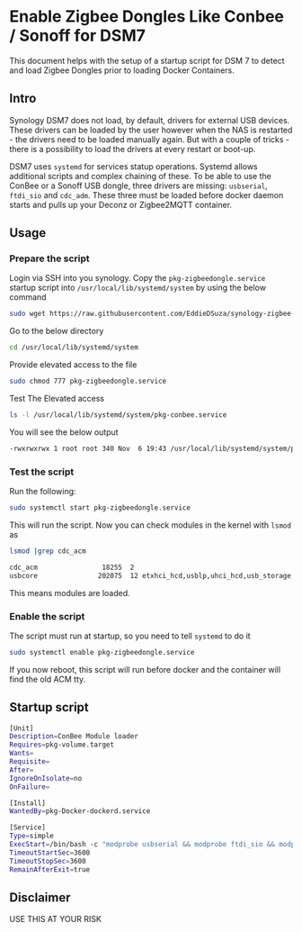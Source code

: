 # Enable Zigbee Dongles Like Conbee / Sonoff for DSM7 

This document helps with the setup of a startup script for DSM 7 to detect and load Zigbee Dongles prior to loading Docker Containers.

## Intro

Synology DSM7 does not load, by default, drivers for external USB devices. These drivers can be loaded by the user however when the NAS is restarted - the drivers need to be loaded manually again. But with a couple of tricks - there is a possibility to load the drivers at every restart or boot-up.

DSM7 uses `systemd` for services statup operations. Systemd allows additional scripts and complex chaining of these. To be able to use the ConBee or a Sonoff USB dongle, three drivers are missing: `usbserial`, `ftdi_sio` and `cdc_adm`. These three must be loaded before docker daemon starts and pulls up your Deconz or Zigbee2MQTT container.

## Usage

### Prepare the script

Login via SSH into you synology. Copy the `pkg-zigbeedongle.service` startup script into `/usr/local/lib/systemd/system` by using the below command 

```bash
sudo wget https://raw.githubusercontent.com/EddieDSuza/synology-zigbee-dongle/main/pkg-zigbeedongle.service -P /usr/local/lib/systemd/system
```
Go to the below directory

```bash
cd /usr/local/lib/systemd/system
```

Provide elevated access to the file 

```bash
sudo chmod 777 pkg-zigbeedongle.service
```

Test The Elevated access

```bash
ls -l /usr/local/lib/systemd/system/pkg-conbee.service 
```

You will see the below output
```bash
-rwxrwxrwx 1 root root 340 Nov  6 19:43 /usr/local/lib/systemd/system/pkg-zigbeedongle.service
```

### Test the script

Run the following:

```bash
sudo systemctl start pkg-zigbeedongle.service
```

This will run the script. Now you can check modules in the kernel with `lsmod` as

```bash
lsmod |grep cdc_acm

cdc_acm                18255  2 
usbcore               202075  12 etxhci_hcd,usblp,uhci_hcd,usb_storage,usbserial,ehci_hcd,ehci_pci,usbhid,ftdi_sio,cdc_acm,xhci_hcd,xhci_pci
```

This means modules are loaded.

### Enable the script

The script must run at startup, so you need to tell `systemd` to do it

```bash
sudo systemctl enable pkg-zigbeedongle.service
```

If you now reboot, this script will run before docker and the container will find the old ACM tty.


##  Startup script

```bash
[Unit]
Description=ConBee Module loader
Requires=pkg-volume.target
Wants=
Requisite=
After=
IgnoreOnIsolate=no
OnFailure=

[Install]
WantedBy=pkg-Docker-dockerd.service

[Service]
Type=simple
ExecStart=/bin/bash -c "modprobe usbserial && modprobe ftdi_sio && modprobe cdc-acm" 
TimeoutStartSec=3600
TimeoutStopSec=3600
RemainAfterExit=true
```

## Disclaimer

USE THIS AT YOUR RISK
